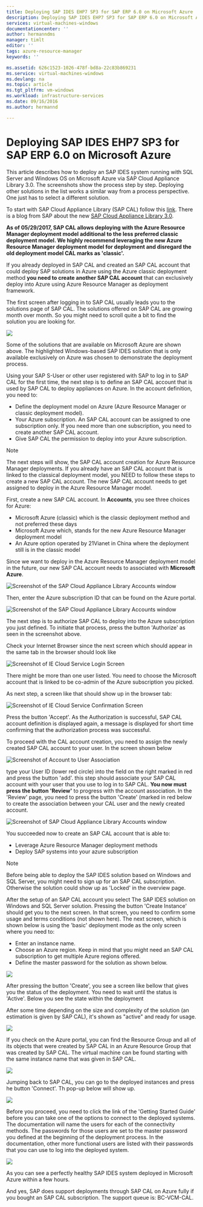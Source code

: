 ```yaml
---
title: Deploying SAP IDES EHP7 SP3 for SAP ERP 6.0 on Microsoft Azure | Microsoft Docs
description: Deploying SAP IDES EHP7 SP3 for SAP ERP 6.0 on Microsoft Azure
services: virtual-machines-windows
documentationcenter: ''
author: hermanndms
manager: timlt
editor: ''
tags: azure-resource-manager
keywords: ''

ms.assetid: 626c1523-1026-478f-bd8a-22c83b869231
ms.service: virtual-machines-windows
ms.devlang: na
ms.topic: article
ms.tgt_pltfrm: vm-windows
ms.workload: infrastructure-services
ms.date: 09/16/2016
ms.author: hermannd

---
```

# Deploying SAP IDES EHP7 SP3 for SAP ERP 6.0 on Microsoft Azure
This article describes how to deploy an SAP IDES system running with SQL Server and Windows OS on Microsoft Azure via SAP Cloud Appliance Library 3.0. The screenshots show the process step by step. Deploying other solutions in the list works a similar way from a process perspective. One just has to select a different solution.

To start with SAP Cloud Appliance Library (SAP CAL) follow this [link](https://cal.sap.com/). There is a blog from SAP about 
the new [SAP Cloud Appliance Library 3.0](http://scn.sap.com/community/cloud-appliance-library/blog/2016/05/27/sap-cloud-appliance-library-30-came-with-a-new-user-experience). 

**As of 05/29/2017, SAP CAL allows deploying with the Azure Resource Manager deployment model additional to the less preferred classic deployment model. We highly recommend leveraging the new Azure Resource Manager deployment model for deployment and disregard the old deployment model CAL marks as 'classic'.**

If you already deployed in SAP CAL and created an SAP CAL account that could deploy SAP solutions in Azure using the Azure classic deployment method **you need to create another SAP CAL account** that can exclusively deploy into Azure using Azure Resource Manager as deployment framework.

The first screen after logging in to SAP CAL usually leads you to the solutions page of SAP CAL. The solutions offered on SAP CAL are growing month over month. So you might need to scroll quite a bit to find the solution you are looking for.

![](./media/sap-cal-ides-erp6-ehp7-sp3-sql/ides-pic1.jpg)

Some of the solutions that are available on Microsoft Azure are shown above. The highlighted
Windows-based SAP IDES solution that is only available exclusively on Azure was chosen to demonstrate the deployment process.

Using your SAP S-User or other user registered with SAP to log in to SAP CAL for the first time, the next step is to define an SAP CAL account that is used by SAP CAL to deploy appliances on Azure. In the account definition, you need to:

- Define the deployment model on Azure (Azure Resource Manager or classic deployment model).
- Your Azure subscription. An SAP CAL account can be assigned to one subscription only. If you need more than one subscription, you need to create another SAP CAL account.
- Give SAP CAL the permission to deploy into your Azure subscription.

> [!NOTE]
The next steps will show, the SAP CAL account creation for Azure Resource Manager deployments. If you already have an SAP CAL account that is linked to the classical deployment model, you NEED to follow these steps to create a new SAP CAL account. The new SAP CAL account needs to get assigned to deploy in the Azure Resource Manager model.

First, create a new SAP CAL account. In **Accounts**, you see three choices for Azure: 

- Microsoft Azure (classic) which is the classic deployment method and not preferred these days
- Microsoft Azure which, stands for the new Azure Resource Manager deployment model
- An Azure option operated by 21Vianet in China where the deployment still is in the classic model

Since we want to deploy in the Azure Resource Manager deployment model in the future, our new SAP CAL account needs to associated with **Microsoft Azure**.

![Screenshot of the SAP Cloud Appliance Library Accounts window](./media/sap-cal-ides-erp6-ehp7-sp3-sql/s4h-pic-2a.png)

Then, enter the Azure subscription ID that can be found on the Azure portal. 

![Screenshot of the SAP Cloud Appliance Library Accounts window](./media/sap-cal-ides-erp6-ehp7-sp3-sql/s4h-pic3c.png)

The next step is to authorize SAP CAL to deploy into the Azure subscription you just defined. To initiate that process, press the button 'Authorize' as seen in the screenshot above.

Check your Internet Browser since the next screen which should appear in the same tab in the browser should look like

![Screenshot of IE Cloud Service Login Screen](./media/sap-cal-ides-erp6-ehp7-sp3-sql/s4h-pic4c.png)

There might be more than one user listed. You need to choose the Microsoft account that is linked to be co-admin of the Azure subscription you picked.

As next step, a screen like that should show up in the browser tab:

![Screenshot of IE Cloud Service Confirmation Screen](./media/sap-cal-ides-erp6-ehp7-sp3-sql/s4h-pic5a.png)

Press the button 'Accept'. As the Authorization is successful, SAP CAL account definition is displayed again, a message is displayed for short time confirming that the authorization process was successful.

To proceed with the CAL account creation, you need to assign the newly created SAP CAL account to your user. In the screen shown below

![Screenshot of Account to User Association](./media/sap-cal-ides-erp6-ehp7-sp3-sql/s4h-pic8a.png)

type your User ID (lower red circle) into the field on the right marked in red and press the button 'add'. this step should associate your SAP CAL account with your user that you use to log in to SAP CAL. **You now must press the button 'Review'** to progress with the account association. In the 'Review' page, you need to press the button 'Create' (marked in red below to create the association between your CAL user and the newly created account.

![Screenshot of SAP Cloud Appliance Library Accounts window](./media/sap-cal-ides-erp6-ehp7-sp3-sql/s4h-pic9b.png)

You succeeded now to create an SAP CAL account that is able to:

- Leverage Azure Resource Manager deployment methods
- Deploy SAP systems into your azure subscription


> [!NOTE]
Before being able to deploy the SAP IDES solution based on Windows and SQL Server, you might need to sign up for an SAP CAL subscription. Otherwise the solution could show up as 'Locked' in the overview page.


After the setup of an SAP CAL account you select The SAP IDES solution on Windows and SQL Server solution. Pressing the button 'Create Instance' should get you to the next screen. In that screen, you need to confirm some usage and terms conditions (not shown here). The next screen, which is shown below is using the 'basic' deployment mode as the only screen where you need to:
- Enter an instance name.
- Choose an Azure region. Keep in mind that you might need an SAP CAL subscription to get multiple Azure regions offered.
-  Define the master password for the solution as shown below.

![](./media/sap-cal-ides-erp6-ehp7-sp3-sql/ides-pic10a.png)

After pressing the button 'Create', you see a screen like bellow that gives you the status of the deployment. You need to wait until the status is 'Active'. Below you see the state within the deployment

After some time depending on the size and complexity of the solution (an estimation is given by SAP CAL), it's shown as "active" and ready for usage. 

![](./media/sap-cal-ides-erp6-ehp7-sp3-sql/ides-pic12a.png)

If you check on the Azure portal, you can find the Resource Group and all of its objects that were created by SAP CAL in an Azure Resource Group that was created by SAP CAL. The virtual machine can be found starting with the same instance name that was given in SAP CAL.

![](./media/sap-cal-ides-erp6-ehp7-sp3-sql/ides_resource_group.png)

Jumping back to SAP CAL, you can go to the deployed instances and press he button 'Connect'. Th pop-up below will show up. 

![](./media/sap-cal-ides-erp6-ehp7-sp3-sql/ides-pic14a.png)


Before you proceed, you need to click the link of the 'Getting Started Guide' before you can take one of the options to connect to the deployed systems. The documentation will name the users for each of the connectivity methods. The passwords for those users are set to the master password you defined at the beginning of the deployment process. In the documentation, other more functional users are listed with their passwords that you can use to log into the deployed system.

![](./media/sap-cal-ides-erp6-ehp7-sp3-sql/ides-pic15.jpg)

As you can see a perfectly healthy SAP IDES system deployed in Microsoft Azure within a few hours.

And yes, SAP does support deployments through SAP CAL on Azure fully if you bought an SAP CAL subscription. The support queue is: BC-VCM-CAL.

